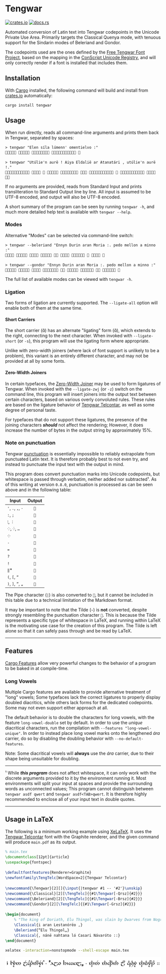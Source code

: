 # Tengwar

[crates.io]: https://img.shields.io/crates/v/tengwar?logo=rust&label=crates.io
[docs.rs]: https://docs.rs/tengwar/badge.svg
[![crates.io]](https://crates.io/crates/tengwar)
[![docs.rs]](https://docs.rs/tengwar)

[Tengwar Telcontar]: https://freetengwar.sourceforge.net/tengtelc.html

Automated conversion of Latin text into Tengwar codepoints in the Unicode Private Use Area.
Primarily targets the Classical Quenya mode, with tenuous support for the Sindarin modes of Beleriand and Gondor.

The codepoints used are the ones defined by the [Free Tengwar Font Project](https://freetengwar.sourceforge.net/mapping.html), based on the mapping in the [ConScript Unicode Registry](https://en.wikipedia.org/wiki/Tengwar#ConScript_Unicode_Registry), and will only correctly render if a font is installed that includes them.

## Installation

With [Cargo](https://github.com/rust-lang/cargo) installed, the following command will build and install from [crates.io](https://crates.io) automatically:

    cargo install tengwar

## Usage

When run directly, reads all command-line arguments and prints them back in Tengwar, separated by spaces:

    > tengwar "Elen síla lúmenn' omentielvo :"
        

    > tengwar "Utúlie'n aurë ! Aiya Eldalië ar Atanatári , utúlie'n aurë !."
              

If no arguments are provided, reads from Standard Input and prints transliteration to Standard Output line by line.
All input is assumed to be UTF-8 encoded, and output will also be UTF-8 encoded.

A short summary of the program can be seen by running `tengwar -h`, and much more detailed help text is available with `tengwar --help`.

### Modes

Alternative "Modes" can be selected via command-line switch:

    > tengwar --beleriand "Ennyn Durin aran Moria :. pedo mellon a minno :"
             

    > tengwar --gondor "Ennyn Durin aran Moria :. pedo mellon a minno :"
             

The full list of available modes can be viewed with `tengwar -h`.

### Ligation

Two forms of ligation are currently supported.
The `--ligate-all` option will enable both of them at the same time.

#### Short Carriers

The short carrier () has an alternate "ligating" form (), which extends to the right, connecting to the next character.
When invoked with `--ligate-short` (or `-s`), this program will use the ligating form where appropriate.

Unlike with zero-width joiners (where lack of font support is unlikely to be a problem), this variant is an entirely different character, and may not be provided at all by some fonts.

#### Zero-Width Joiners

In certain typefaces, the [Zero-Width Joiner](https://en.wikipedia.org/wiki/Zero-width_joiner) may be used to form ligatures of Tengwar.
When invoked with the `--ligate-zwj` (or `-z`) switch on the command line, this program will insert joiners into the output text between certain characters, based on various overly convoluted rules.
These rules are based on the ligature behavior of [Tengwar Telcontar], as well as some degree of personal taste.

For typefaces that do not support these ligatures, the presence of the joining characters ***should*** not affect the rendering;
However, it does increase the number of bytes in the output string by approximately 15%.

### Note on punctuation

Tengwar [punctuation](https://at.mansbjorkman.net/teng_punctuation.htm) is essentially impossible to reliably extrapolate from punctuated Latin text.
It is therefore probably best to not even try, and instead to punctuate the input text with the output in mind.

This program does convert punctuation marks into Unicode codepoints, but whitespace is passed through verbatim, neither added nor subtracted¹.
As of this writing at version `0.8.0`, punctuation is processed as can be seen above and in the following table:

| Input              | Output |
|--------------------|:------:|
| `'`, `.`, `,`, `·` |  ``   |
| `:`, `;`           |  ``   |
| `⁝`, `︙`           |  ``   |
| `⁘`, `⁛`, `…`      |  ``   |
| `⸭`                |  ``   |
| `-`                |  ``   |
| `=`                |  ``   |
| `?`                |  ``   |
| `!`                |  ``   |
| `‖`*               |  ``   |
| `(`, `[`, `“`      |  ``   |
| `)`, `]`, `”`, `„` |  ``   |

The Pipe character (`|`) is also converted to ``, but it cannot be included in this table due to a technical limitation of the Markdown format.

It may be important to note that the Tilde (`~`) is **not** converted, despite strongly resembling the punctuation character ``.
This is because the Tilde represents a specific type of whitespace in LaTeX, and running within LaTeX is the motivating use case for the creation of this program.
The Tilde is left alone so that it can safely pass through and be read by LaTeX.

---

## Features

[Cargo Features](https://doc.rust-lang.org/cargo/reference/features.html#command-line-feature-options) allow very powerful changes to the behavior of a program to be baked in at compile-time.

### Long Vowels

Multiple Cargo features are available to provide alternative treatment of "long" vowels;
Some typefaces lack the correct ligatures to properly display doubled diacritics, while others lack forms for the dedicated codepoints.
Some may not even support either approach at all.

The default behavior is to double the characters for long vowels, with the feature `long-vowel-double` set by default.
In order to use the *unique* diacritical characters, run the compilation with `--features "long-vowel-unique"`.
In order to instead place long vowel marks onto the lengthened *ára* carrier, do so by disabling the doubling behavior with `--no-default-features`.

Note: Some diacritical vowels will **always** use the *ára* carrier, due to their shape being unsuitable for doubling.

---

¹ While ***this program*** does not affect whitespace, it can only work with the discrete arguments provided to it by the environment running it.
Most environments will split your input at spaces and provide the surrounding words as unconnected values;
This program cannot distinguish between `tengwar asdf qwert` and `tengwar asdf<TAB>qwert`.
It is therefore highly recommended to enclose all of your input text in double quotes.

---

## Usage in LaTeX

The following is a minimum working example using [XeLaTeX](https://xetex.sourceforge.net/).
It uses the [Tengwar Telcontar] font with the Graphite renderer, and the given command will produce `main.pdf` as its output.

```latex
% main.tex
\documentclass[12pt]{article}
\usepackage{fontspec}

\defaultfontfeatures{Renderer=Graphite}
\newfontfamily\TengTelc[WordSpace=2]{Tengwar Telcontar}

\newcommand{\Tengwar}[2][]{\input{|tengwar #1 -- '#2'}\unskip}
\newcommand{\Classical}[2][\TengTelc]{{#1\Tengwar[-Qrsz]{#2}}}
\newcommand{\Beleriand}[2][\TengTelc]{{#1\Tengwar[-Brsz]{#2}}}
\newcommand{\Gondor}[2][\TengTelc]{{#1\Tengwar[-Grsz]{#2}}}

\begin{document}
    % "The king of Doriath, Elu Thingol, was slain by Dwarves from Nogrod."
    \Classical{i aran Lestanórëo ,}
    \Beleriand{“Elu Thingol„}
    \Classical{, nánë nahtana ló Casari Návaróto ::}
\end{document}
```

```bash
xelatex -interaction=nonstopmode --shell-escape main.tex
```

![Sample text](img/sample.png)
